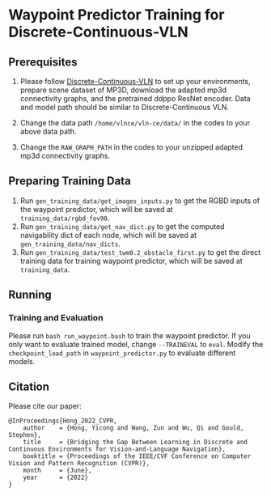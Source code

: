 # Waypoint Predictor Training for Discrete-Continuous-VLN

## Prerequisites

1. Please follow [Discrete-Continuous-VLN](https://github.com/YicongHong/Discrete-Continuous-VLN) to set up your environments, prepare scene dataset of MP3D, download the adapted mp3d connectivity graphs, and the pretrained ddppo ResNet encoder. Data and model path should be similar to Discrete-Continuous VLN.

2. Change the data path `/home/vlnce/vln-ce/data/` in the codes to your above data path.
3. Change the `RAW_GRAPH_PATH` in the codes to your unzipped adapted mp3d connectivity graphs.

## Preparing Training Data

1. Run `gen_training_data/get_images_inputs.py` to get the RGBD inputs of the waypoint predictor, which will be saved at `training_data/rgbd_fov90`.
2. Run `gen_training_data/get_nav_dict.py` to get the computed navigability dict of each node, which will be saved at `gen_training_data/nav_dicts`.
3. Run `gen_training_data/test_twm0.2_obstacle_first.py` to get the direct training data for training waypoint predictor, which will be saved at `training_data`.

## Running

### Training and Evaluation

Please run `bash run_waypoint.bash` to train the waypoint predictor. If you only want to evaluate trained model, change `--TRAINEVAL` to `eval`. Modify the `checkpoint_load_path` in `waypoint_predictor.py` to evaluate different models.


## Citation
Please cite our paper:
```
@InProceedings{Hong_2022_CVPR,
    author    = {Hong, Yicong and Wang, Zun and Wu, Qi and Gould, Stephen},
    title     = {Bridging the Gap Between Learning in Discrete and Continuous Environments for Vision-and-Language Navigation},
    booktitle = {Proceedings of the IEEE/CVF Conference on Computer Vision and Pattern Recognition (CVPR)},
    month     = {June},
    year      = {2022}
}
```